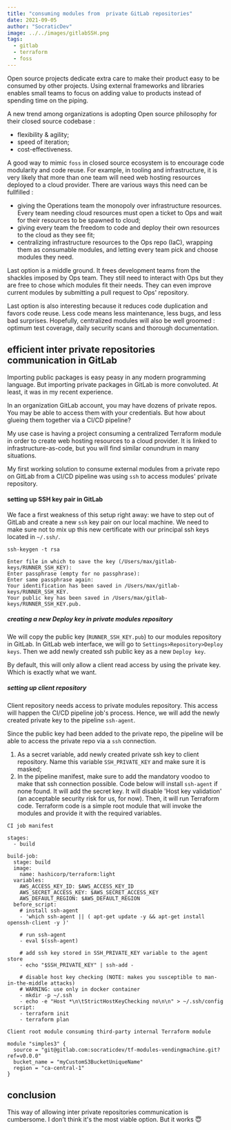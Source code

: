 ```yaml
---
title: "consuming modules from  private GitLab repositories"
date: 2021-09-05
author: "SocraticDev"
image: ../../images/gitlabSSH.png
tags:
  - gitlab
  - terraform
  - foss
---
```

Open source projects dedicate extra care to make their product easy to be consumed by other projects. Using external frameworks and libraries enables small teams to focus on adding value to products instead of spending time on the piping.

A new trend among organizations is adopting Open source philosophy for their closed source codebase : 
- flexibility & agility;
- speed of iteration;
- cost-effectiveness.

A good way to mimic `foss` in closed source ecosystem is to encourage code modularity and code reuse. For example, in tooling and infrastructure, it is very likely that more than one team will need web hosting resources deployed to a cloud provider. There are various ways this need can be fullfilled : 
- giving the Operations team the monopoly over infrastructure resources. Every team needing cloud resources must open a ticket to Ops and wait for their resources to be spawned to cloud;
- giving every team the freedom to code and deploy their own resources to the cloud as they see fit;
- centralizing infrastructure resources to the Ops repo (IaC), wrapping them as consumable modules, and letting every team pick and choose modules they need.

Last option is a middle ground. It frees development teams from the shackles imposed by Ops team. They still need to interact with Ops but they are free to chose which modules fit their needs. They can even improve current modules by submitting a pull request to Ops' repository.

Last option is also interesting because it reduces code duplication and favors code reuse. Less code means less maintenance, less bugs, and less bad surprises. Hopefully, centralized modules will also be well groomed : optimum test coverage, daily security scans and thorough documentation.

## efficient inter private repositories communication in GitLab
Importing public packages is easy peasy in any modern programming language. But importing private packages in GitLab is more convoluted. At least, it was in my recent experience.

In an organization GitLab account, you may have dozens of private repos. You may be able to access them with your credentials. But how about glueing them together via a CI/CD pipeline?

My use case is having a project consuming a centralized Terraform module in order to create web hosting resources to a cloud provider. It is linked to infrastructure-as-code, but you will find similar conundrum in many situations.

My first working solution to consume external modules from a private repo on GitLab from a CI/CD pipeline was using `ssh` to access modules' private repository.

#### setting up SSH key pair in GitLab
We face a first weakness of this setup right away: we have to step out of GitLab and create a new `ssh` key pair on our local machine. We need to make sure not to mix up this new certificate with our principal ssh keys located in `~/.ssh/`.

```
ssh-keygen -t rsa
```

```
Enter file in which to save the key (/Users/max/gitlab-keys/RUNNER_SSH_KEY):
Enter passphrase (empty for no passphrase):
Enter same passphrase again:
Your identification has been saved in /Users/max/gitlab-keys/RUNNER_SSH_KEY.
Your public key has been saved in /Users/max/gitlab-keys/RUNNER_SSH_KEY.pub.
```

##### creating a new Deploy key in private modules repository
We will copy the public key (`RUNNER_SSH_KEY.pub`) to our modules repository in GitLab. In GitLab web interface, we will go to `Settings>Repository>Deploy keys`. Then we add newly created ssh public key as a new `Deploy key`. 

By default, this will only allow a client read access by using the private key. Which is exactly what we want.

##### setting up client repository
Client repository needs access to private modules repository. This access will happen the CI/CD pipeline job's process. Hence, we will add the newly created private key to the pipeline `ssh-agent`. 

Since the public key had been added to the private repo, the pipeline will be able to access the private repo via a `ssh` connection.

1. As a secret variable, add newly created private ssh key to client repository. Name this variable `SSH_PRIVATE_KEY` and make sure it is masked;
2. In the pipeline manifest, make sure to add the mandatory voodoo to make that ssh connection possible. Code below will install `ssh-agent` if none found. It will add the secret key. It will disable 'Host key validation' (an acceptable security risk for us, for now). Then, it will run Terraform code. Terraform code is a simple root module that will invoke the modules and provide it with the required variables.

`CI job manifest`
```
stages:          
  - build

build-job:       
  stage: build
  image:
    name: hashicorp/terraform:light
  variables:
    AWS_ACCESS_KEY_ID: $AWS_ACCESS_KEY_ID
    AWS_SECRET_ACCESS_KEY: $AWS_SECRET_ACCESS_KEY
    AWS_DEFAULT_REGION: $AWS_DEFAULT_REGION
  before_script:
    # install ssh-agent
    - 'which ssh-agent || ( apt-get update -y && apt-get install openssh-client -y )'

    # run ssh-agent
    - eval $(ssh-agent)

    # add ssh key stored in SSH_PRIVATE_KEY variable to the agent store
    - echo "$SSH_PRIVATE_KEY" | ssh-add -

    # disable host key checking (NOTE: makes you susceptible to man-in-the-middle attacks)
    # WARNING: use only in docker container
    - mkdir -p ~/.ssh
    - echo -e "Host *\n\tStrictHostKeyChecking no\n\n" > ~/.ssh/config
  script:
    - terraform init
    - terraform plan
```

`Client root module consuming third-party internal Terraform module`
```
module "simples3" {
  source = "git@gitlab.com:socraticdev/tf-modules-vendingmachine.git?ref=v0.0.0"
  bucket_name = "myCustomS3BucketUniqueName"
  region = "ca-central-1"
}
```

## conclusion
This way of allowing inter private repositories communication is cumbersome. I don't think it's the most viable option. But it works 😇